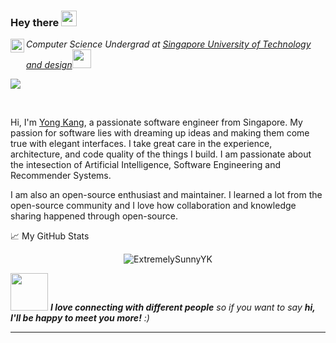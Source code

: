 ### Hey there <img src="https://media.giphy.com/media/hvRJCLFzcasrR4ia7z/giphy.gif" width="25px">
<a href="https://www.linkedin.com/in/yong-kang-chia-66b225154/">
  <img align="left" alt="Yong Kang's LinkedIN" width="22px" src="https://raw.githubusercontent.com/peterthehan/peterthehan/master/assets/linkedin.svg" />
</a>
<p><em>Computer Science Undergrad at <a href="https://www.sutd.edu.sg/">Singapore University of Technology and design</a><img src="https://media.giphy.com/media/fYSnHlufseco8Fh93Z/giphy.gif" width="30">
</em></p>



![](https://visitor-badge.glitch.me/badge?page_id=ExtremelySunnyYK)

<br />

Hi, I'm [Yong Kang](https://extremelysunnyyk.github.io/), a passionate software engineer from Singapore. My passion for software lies with dreaming up ideas and making them come true with elegant interfaces. I take great care in the experience, architecture, and code quality of the things I build. I am passionate about the intesection of Artificial Intelligence, Software Engineering and Recommender Systems.

I am also an open-source enthusiast and maintainer. I learned a lot from the open-source community and I love how collaboration and knowledge sharing happened through open-source.

<!--
**ExtremelySunnyYK/ExtremelySunnyYK** is a ✨ _special_ ✨ repository because its `README.md` (this file) appears on your GitHub profile.

Here are some ideas to get you started:

- 🔭 I’m currently working on ...
- 🌱 I’m currently learning ...
- 👯 I’m looking to collaborate on ...
- 🤔 I’m looking for help with ...
- 💬 Ask me about ...
- 📫 How to reach me: ...
- 😄 Pronouns: ...
- ⚡ Fun fact: ...
-->
📈 My GitHub Stats

<p align="center"> <img src="https://github-readme-stats.vercel.app/api?username=ExtremelySunnyYK&show_icons=true&theme=gotham" alt="ExtremelySunnyYK" />

<img src="https://media.giphy.com/media/LnQjpWaON8nhr21vNW/giphy.gif" width="60"> <em><b>I love connecting with different people</b> so if you want to say <b>hi, I'll be happy to meet you more!</b> :)</em>

---
